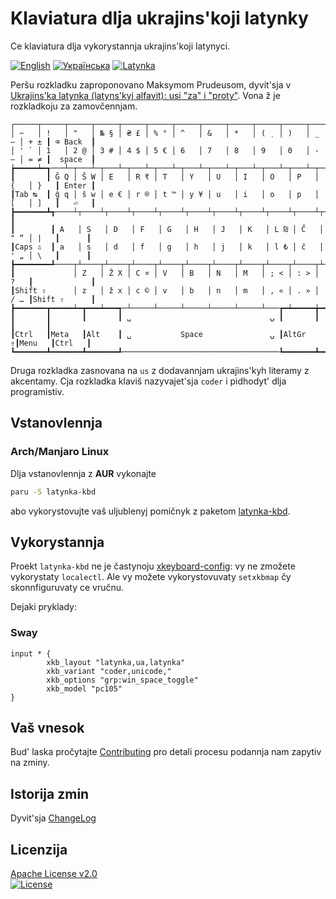 # Klaviatura dlja ukrajins'koji latynky

Ce klaviatura dlja vykorystannja ukrajins'koji latynyci.

[![English](https://img.shields.io/badge/%F0%9F%93%84-English-blue)](readme.md)
[![Українська](https://img.shields.io/badge/%F0%9F%93%84-%D0%A3%D0%BA%D1%80%D0%B0%D1%97%D0%BD%D1%81%D1%8C%D0%BA%D0%BE%D1%8E-blue)](readme.uk.md)
[![Latynka](https://img.shields.io/badge/%F0%9F%93%84-Latynka-blue)](readme.uk@latynka.md)

Peršu rozkladku zaproponovano Maksymom Prudeusom, dyvit'sja v [Ukrajins'ka latynka (latyns'kyj alfavit): usi "za" i "proty"][latynka]. Vona ž je rozkladkoju za zamovčennjam.

```
┌─────┬─────┬─────┬─────┬─────┬─────┬─────┬─────┬─────┬─────┬─────┬─────┬─────┲━━━━━━━━━┓
│ ~   │ !   │ "   │ № § │ ₴ £ │ % ° │ ^   │ &   │ *   │ ( ̣  │ )   │ _ — │ + ± ┃ ⌫ Back  ┃
│ ' ` │ 1   │ 2 @ │ 3 # │ 4 $ │ 5 € │ 6   │ 7   │ 8   │ 9   │ 0   │ - – │ = ≠ ┃  space  ┃
┢━━━━━┷━┱───┴─┬───┴─┬───┴─┬───┴─┬───┴─┬───┴─┬───┴─┬───┴─┬───┴─┬───┴─┬───┴─┬───┺━┳━━━━━━━┫
┃       ┃ Ĝ Q │ Š W │ E   │ R ₹ │ T   │ Y   │ U   │ I   │ O   │ P   │ {   │ }   ┃ Enter ┃
┃Tab ↹  ┃ ĝ q │ š w │ e € │ r ® │ t ™ │ y ¥ │ u   │ i   │ o   │ p   │ [   │ ]   ┃   ⏎   ┃
┣━━━━━━━┻┱────┴┬────┴┬────┴┬────┴┬────┴┬────┴┬────┴┬────┴┬────┴┬────┴┬────┴┬────┺┓      ┃
┃        ┃ A   │ S   │ D   │ F   │ G   │ H   │ J   │ K   │ L ₪ │ Č   │ " “ │ |   ┃      ┃
┃Caps ⇬  ┃ a   │ s   │ d   │ f   │ g   │ h   │ j   │ k   │ l ₺ │ č   │ ' „ │ \   ┃      ┃
┣━━━━━━━━┹────┬┴────┬┴────┬┴────┬┴────┬┴────┬┴────┬┴────┬┴────┬┴────┬┴────┲┷━━━━━┻━━━━━━┫
┃             │ Z   │ Ž X │ C ¤ │ V   │ B   │ N   │ M   │ ; < │ : > │ ?   ┃             ┃
┃Shift ⇧      │ z   │ ž x │ c © │ v   │ b   │ n   │ m   │ , « │ . » │ / … ┃Shift ⇧      ┃
┣━━━━━━━┳━━━━━┷━┳━━━┷━━━┱─┴─────┴─────┴─────┴─────┴─────┴───┲━┷━━━━━╈━━━━━┻━┳━━━━━━━┳━━━┛
┃       ┃       ┃       ┃ ␣                               ⍽ ┃       ┃       ┃       ┃
┃Ctrl   ┃Meta   ┃Alt    ┃ ␣           Space               ⍽ ┃AltGr ⇮┃Menu   ┃Ctrl   ┃
┗━━━━━━━┻━━━━━━━┻━━━━━━━┹───────────────────────────────────┺━━━━━━━┻━━━━━━━┻━━━━━━━┛
```

Druga rozkladka zasnovana na `us` z dodavannjam ukrajins'kyh literamy z akcentamy. Cja rozkladka klaviš nazyvajet'sja `coder` i pidhodyt' dlja programistiv.

## Vstanovlennja

### Arch/Manjaro Linux

Dlja vstanovlennja z **AUR** vykonajte

```bash
paru -S latynka-kbd
```

abo vykorystovujte vaš uljublenyj pomičnyk z paketom [latynka-kbd][latynka-kbd-aur].

## Vykorystannja

Proekt `latynka-kbd` ne je častynoju [xkeyboard-config][]: vy ne zmožete vykorystaty `localectl`. Ale vy možete vykorystovuvaty `setxkbmap` čy skonnfiguruvaty ce vručnu.

Dejaki pryklady:

### Sway

```
input * {
        xkb_layout "latynka,ua,latynka"
        xkb_variant "coder,unicode,"
        xkb_options "grp:win_space_toggle"
        xkb_model "pc105"
}
```

## Vaš vnesok

Bud' laska pročytajte [Contributing](contributing.md) pro detali procesu podannja nam zapytiv na zminy.

## Istorija zmin

Dyvit'sja [ChangeLog](changelog.md)

## Licenzija

[Apache License v2.0](LICENSE)  
[![License](https://img.shields.io/badge/license-Apache%202.0-blue.svg?style=flat)](http://www.apache.org/licenses/LICENSE-2.0.html)

[latynka]: https://cutt.ly/latynka "Українська латинка: усі \"за\" та \"проти\" | Кирилиця чи латиниця | Абетка та розкладка клавіатури"
[latynka-kbd-aur]: https://aur.archlinux.org/packages/latynka-kbd
[xkeyboard-config]: https://github.com/freedesktop/xkeyboard-config "X Keyboard Extension"